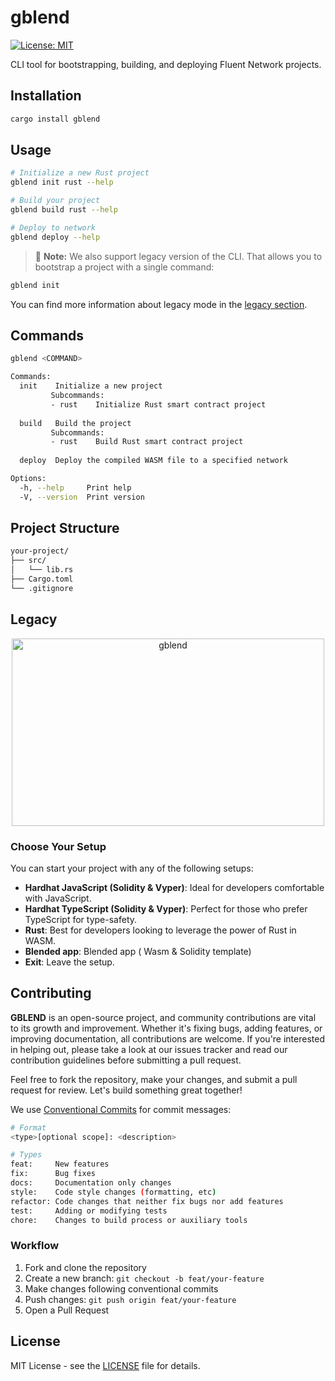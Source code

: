# gblend

[![License: MIT](https://img.shields.io/badge/License-MIT-yellow.svg)](https://opensource.org/licenses/MIT)

CLI tool for bootstrapping, building, and deploying Fluent Network projects.

## Installation

```bash
cargo install gblend
```

## Usage

```bash
# Initialize a new Rust project
gblend init rust --help

# Build your project
gblend build rust --help

# Deploy to network
gblend deploy --help


```

> 📌 **Note:** We also support legacy version of the CLI. That allows you to bootstrap a project with a single command:

```bash
gblend init
```

You can find more information about legacy mode in the [legacy section](#legacy).

## Commands

```bash
gblend <COMMAND>

Commands:
  init    Initialize a new project
         Subcommands:
         - rust    Initialize Rust smart contract project
  
  build   Build the project
         Subcommands:
         - rust    Build Rust smart contract project
  
  deploy  Deploy the compiled WASM file to a specified network

Options:
  -h, --help     Print help
  -V, --version  Print version
```

## Project Structure

```bash
your-project/
├── src/
│   └── lib.rs
├── Cargo.toml
└── .gitignore
```

## Legacy

<p align="center">
  <img src="https://i.ibb.co/CwXLfxb/Screenshot-2024-10-14-at-7-15-34-PM.png" alt="gblend" width="500" height="300">
</p>

### Choose Your Setup

You can start your project with any of the following setups:

- **Hardhat JavaScript (Solidity & Vyper)**: Ideal for developers comfortable with JavaScript.
- **Hardhat TypeScript (Solidity & Vyper)**: Perfect for those who prefer TypeScript for type-safety.
- **Rust**: Best for developers looking to leverage the power of Rust in WASM.
- **Blended app**: Blended app ( Wasm & Solidity template)
- **Exit**: Leave the setup.

## Contributing

**GBLEND** is an open-source project, and community contributions are vital to its growth and improvement. Whether it's fixing bugs, adding features, or improving documentation, all contributions are welcome. If you're interested in helping out, please take a look at our issues tracker and read our contribution guidelines before submitting a pull request.

Feel free to fork the repository, make your changes, and submit a pull request for review. Let's build something great together!

We use [Conventional Commits](https://www.conventionalcommits.org/) for commit messages:

```bash
# Format
<type>[optional scope]: <description>

# Types
feat:     New features
fix:      Bug fixes
docs:     Documentation only changes
style:    Code style changes (formatting, etc)
refactor: Code changes that neither fix bugs nor add features
test:     Adding or modifying tests
chore:    Changes to build process or auxiliary tools
```

### Workflow

1. Fork and clone the repository
2. Create a new branch: `git checkout -b feat/your-feature`
3. Make changes following conventional commits
4. Push changes: `git push origin feat/your-feature`
5. Open a Pull Request

## License

MIT License - see the [LICENSE](LICENSE) file for details.
